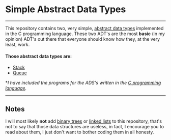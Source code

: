 # Simple Abstract Data Types

---

This repository contains two, very simple, [abstract data types](https://en.wikipedia.org/wiki/Abstract_data_type) implemented in the C programming language. These two ADT's are the most **basic** (in my opinion) ADT's out there that everyone should know how they, at the very least, work.

#### Those abstract data types are:

* [Stack](https://en.wikipedia.org/wiki/Stack_(abstract_data_type))
* [Queue](https://en.wikipedia.org/wiki/Queue_(abstract_data_type))

**I have included the programs for the ADS's written in the [C programming language](https://en.wikipedia.org/wiki/C_(programming_language)).*

---

## Notes

I will most likely **not** add [binary trees](https://en.wikipedia.org/wiki/Binary_tree) or [linked lists](https://en.wikipedia.org/wiki/Linked_list) to this repository, that's not to say that those data structures are useless, in fact, I encourage you to read about them, I just don't want to bother coding them in all honesty.
